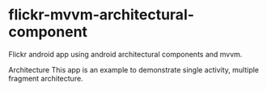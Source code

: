 # flickr-mvvm-architectural-component
Flickr android app using android architectural components and mvvm.

Architecture
This app is an example to demonstrate single activity, multiple fragment architecture. 
